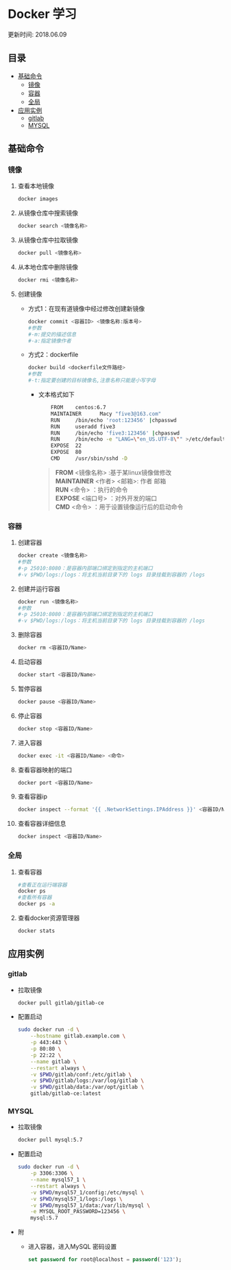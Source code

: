 # Docker 学习
更新时间: 2018.06.09

目录
---

<!-- TOC depthFrom:2 updateOnSave:true -->

- [基础命令](#基础命令)
    - [镜像](#镜像)
    - [容器](#容器)
    - [全局](#全局)
- [应用实例](#应用实例)
    - [gitlab](#gitlab)
    - [MYSQL](#mysql)

<!-- /TOC -->

## 基础命令

### 镜像

1. 查看本地镜像

    ```sh
    docker images
    ```

1. 从镜像仓库中搜索镜像

    ```sh
    docker search <镜像名称>
    ```

1. 从镜像仓库中拉取镜像

    ```sh
    docker pull <镜像名称>
    ```

1. 从本地仓库中删除镜像

    ```sh
    docker rmi <镜像名称>
    ```

1. 创建镜像

    + 方式1：在现有道镜像中经过修改创建新镜像
        ```sh
        docker commit <容器ID> <镜像名称:版本号>
        #参数
        #-m:提交的描述信息 
        #-a:指定镜像作者
        ```
        
    + 方式2：dockerfile
        ```sh
        docker build <dockerfile文件路经>
        #参数
        #-t:指定要创建的目标镜像名,注意名称只能是小写字母
        ```

        + 文本格式如下

            ```sh
                FROM    centos:6.7  
                MAINTAINER      Macy "five3@163.com"  
                RUN     /bin/echo 'root:123456' |chpasswd  
                RUN     useradd five3  
                RUN     /bin/echo 'five3:123456' |chpasswd  
                RUN     /bin/echo -e "LANG=\"en_US.UTF-8\"" >/etc/default/local  
                EXPOSE  22  
                EXPOSE  80  
                CMD     /usr/sbin/sshd -D

            ```
            >**FROM** <镜像名称> :基于某linux镜像做修改   
            **MAINTAINER** <作者> <邮箱>: 作者 邮箱   
            **RUN** <命令> ：执行的命令   
            **EXPOSE** <端口号> ：对外开发的端口   
            **CMD** <命令> ：用于设置镜像运行后的启动命令

### 容器

1. 创建容器

    ```sh
    docker create <镜像名称>  
    #参数
    #-p 25010:8080：是容器内部端口绑定到指定的主机端口  
    #-v $PWD/logs:/logs：将主机当前目录下的 logs 目录挂载到容器的 /logs
    ```

1. 创建并运行容器

    ```sh
    docker run <镜像名称>  
    #参数
    #-p 25010:8080：是容器内部端口绑定到指定的主机端口  
    #-v $PWD/logs:/logs：将主机当前目录下的 logs 目录挂载到容器的 /logs
    ```

1. 删除容器

    ```sh
    docker rm <容器ID/Name>
    ```

1. 启动容器

    ```sh
    docker start <容器ID/Name>
    ```

1. 暂停容器

    ```sh
    docker pause <容器ID/Name>
    ```

1. 停止容器

    ```sh
    docker stop <容器ID/Name>
    ```

1. 进入容器

    ```sh
    docker exec -it <容器ID/Name> <命令>
    ```

1. 查看容器映射的端口

    ```sh
    docker port <容器ID/Name>
    ```

1. 查看容器ip

    ```sh
    docker inspect --format '{{ .NetworkSettings.IPAddress }}' <容器ID/Name>
    ```

1. 查看容器详细信息

    ```sh
    docker inspect <容器ID/Name>
    ```

### 全局

1. 查看容器

    ```sh
    #查看正在运行端容器
    docker ps 
    #查看所有容器
    docker ps -a
    ```

1. 查看docker资源管理器

    ```sh
    docker stats
    ```

## 应用实例

### gitlab

+ 拉取镜像

    ```sh
    docker pull gitlab/gitlab-ce
    ```

+ 配置启动

    ```sh
    sudo docker run -d \
        --hostname gitlab.example.com \
        -p 443:443 \
        -p 80:80 \
        -p 22:22 \
        --name gitlab \
        --restart always \
        -v $PWD/gitlab/conf:/etc/gitlab \
        -v $PWD/gitlab/logs:/var/log/gitlab \
        -v $PWD/gitlab/data:/var/opt/gitlab \
        gitlab/gitlab-ce:latest
    ```

### MYSQL


+ 拉取镜像

    ```sh
    docker pull mysql:5.7
    ```

+ 配置启动

    ```sh
    sudo docker run -d \
        -p 3306:3306 \
        --name mysql57_1 \
        --restart always \
        -v $PWD/mysql57_1/config:/etc/mysql \
        -v $PWD/mysql57_1/logs:/logs \
        -v $PWD/mysql57_1/data:/var/lib/mysql \
        -e MYSQL_ROOT_PASSWORD=123456 \
        mysql:5.7
    ```

+ 附
    + 进入容器，进入MySQL 密码设置
        ```sql
        set password for root@localhost = password('123');
        ```